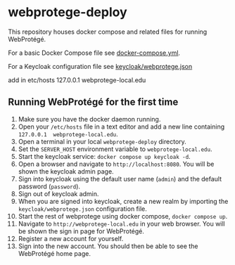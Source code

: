 # webprotege-deploy

This repository houses docker compose and related files for running WebProtégé.  

For a basic Docker Compose file see [docker-compose.yml](https://github.com/protegeproject/webprotege-deploy/blob/main/docker-compose.yml).

For a Keycloak configuration file see [keycloak/webprotege.json](https://github.com/protegeproject/webprotege-deploy/blob/main/keycloak/webprotege.json)

add in etc/hosts 127.0.0.1  webprotege-local.edu

## Running WebProtégé for the first time

1. Make sure you have the docker daemon running.
2. Open your `/etc/hosts` file in a text editor and add a new line containing `127.0.0.1  webprotege-local.edu`.
3. Open a terminal in your local `webprotege-deploy` directory.
4. Set the `SERVER_HOST` environment variable to `webprotege-local.edu`.
5. Start the keycloak service: `docker compose up keycloak -d`.
6. Open a browser and navigate to `http://localhost:8080`.  You will be shown the keycloak admin page.
7. Sign into keycloak using the default user name (`admin`) and the default password (`password`).
8. Sign out of keycloak admin.
9. When you are signed into keycloak, create a new realm by importing the `keycloak/webprotege.json` configuration file.
10. Start the rest of webprotege using docker compose, `docker compose up`.
11. Navigate to `http://webprotege-local.edu` in your web browser. You will be shown the sign in page for WebProtégé.
12. Register a new account for yourself.
13. Sign into the new account.  You should then be able to see the WebProtégé home page.
